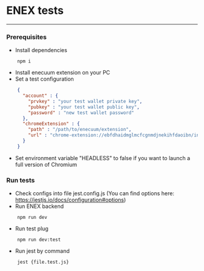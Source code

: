 # ENEX tests

---

### Prerequisites
* Install dependencies
```shell
    npm i
```
* Install enecuum extension on your PC
* Set a test configuration
```json
    {
      "account" : {
        "prvkey" : "your test wallet private key",
        "pubkey" : "your test wallet public key",
        "password" : "new test wallet password"
      },
      "chromeExtension" : {
        "path" : "/path/to/enecuum/extension",
        "url" : "chrome-extension://ebfdhaidmglmcfcgnmdjnekihfdaoibn/index.html"
      }
    }
```
* Set environment variable "HEADLESS" to false if you want to launch a full version of Chromium

### Run tests
* Check configs into file jest.config.js (You can find options here: https://jestjs.io/docs/configuration#options)
* Run ENEX backend
````shell
    npm run dev
````
* Run test plug
```shell
    npm run dev:test
```  
* Run jest by command
```shell
    jest {file.test.js}
```